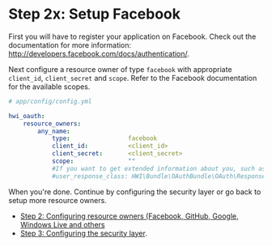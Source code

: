 Step 2x: Setup Facebook
=======================
First you will have to register your application on Facebook. Check out the
documentation for more information: http://developers.facebook.com/docs/authentication/.

Next configure a resource owner of type `facebook` with appropriate
`client_id`, `client_secret` and `scope`. Refer to the Facebook documentation
for the available scopes.

``` yaml
# app/config/config.yml

hwi_oauth:
    resource_owners:
        any_name:
            type:                facebook
            client_id:           <client_id>
            client_secret:       <client_secret>
            scope:               ""
            #If you want to get extended information about you, such as the profile picture
            #user_response_class: HWI\Bundle\OAuthBundle\OAuth\Response\AdvancedPathUserResponse
```

When you're done. Continue by configuring the security layer or go back to
setup more resource owners.

- [Step 2: Configuring resource owners (Facebook, GitHub, Google, Windows Live and others](2-configuring_resource_owners.md)
- [Step 3: Configuring the security layer](3-configuring_the_security_layer.md).
